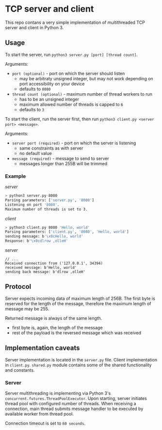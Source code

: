 # TCP server and client
This repo contans a very simple implementation of multithreaded TCP server and client in Python 3.

## Usage
To start the server, run `python3 server.py [port] [thread count]`.

Arguments:
- `port (optional)` - port on which the server should listen
  - may be arbitraty unsigned integer, but may not work depending on port accessibility on your device
  - defaults to `8080`
- `thread count (optional)` - maximum number of thread workers to run
  - has to be an unsigned integer
  - maximum allowed number of threads is capped to `6`
  - defaults to `3`


To start the client, run the server first, then run `python3 client.py <server port> <message>`.

Arguments:
- `server port (required)` - port on which the server is listening
  - same constraints as with server
  - no default value
- `message (required)` - message to send to server
  - messages longer than 255B will be trimmed
  
### Example
*server*
```bash
> python3 server.py 8080
Parsing parameters: ['server.py', '8080']
Listening on port '8080'.
Maximum number of threads is set to 3.
```
*client*
```bash
> python3 client.py 8080 'Hello, world'
Parsing parameters: ['client.py', '8080', 'Hello, world']
sending message: b'\x0cHello, world'
Response: b'\x0cdlrow ,olleH'
```
*server*
```
// ...
Received connection from ('127.0.0.1', 34394)
received message: b'Hello, world'
sending back message: b'dlrow ,olleH'
```

## Protocol
Server expects incoming data of maximum length of 256B. The first byte is reserved for the length of the message, therefore the maximum length of message may be 255.

Returned message is always of the same length.
- first byte is, again, the length of the message
- rest of the payload is the reversed message which was received

## Implementation caveats
Server implementation is located in the `server.py` file. Client implementation in `client.py`. `shared.py` module contains some of the shared functionality and constants.

### Server
Server multithreading is implementing via Python 3's `concurrent.futures.ThreadPoolExecutor`. Upon starting, server initiates thread pool with configured number of threads. When receiving a connection, main thread submits message handler to be executed by available worker from thread pool.

Connection timeout is set to `60 seconds`.

